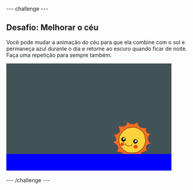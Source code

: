 \--- challenge \---

## Desafio: Melhorar o céu

Você pode mudar a animação do céu para que ela combine com o sol e permaneça azul durante o dia e retorne ao escuro quando ficar de noite. Faça uma repetição para sempre também.

![captura de tela](images/sunrise-sky-challenge.png)

\--- /challenge \---